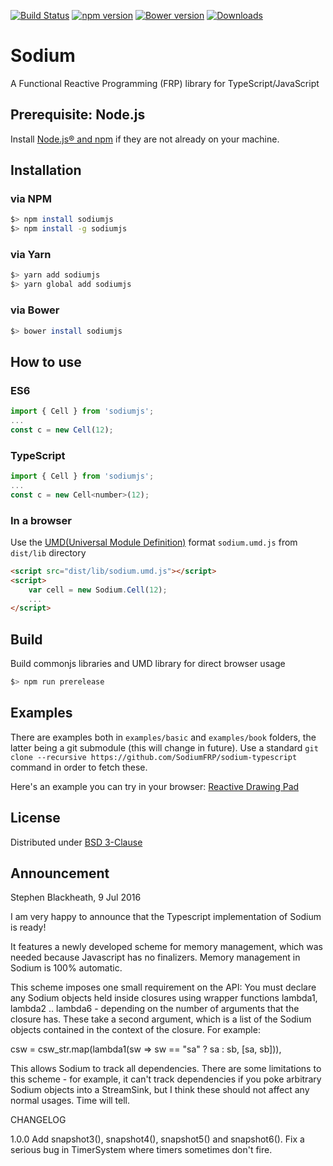 [![Build Status](https://travis-ci.org/SodiumFRP/sodium-typescript.svg?branch=master)](https://travis-ci.org/SodiumFRP/sodium-typescript)
[![npm version](https://badge.fury.io/js/sodiumjs.svg)](https://badge.fury.io/js/sodiumjs)
[![Bower version](https://badge.fury.io/bo/sodiumjs.svg)](https://badge.fury.io/bo/sodiumjs)
[![Downloads](http://img.shields.io/npm/dm/sodiumjs.svg)](https://npmjs.org/package/sodiumjs)

# Sodium

A Functional Reactive Programming (FRP) library for TypeScript/JavaScript

## Prerequisite: Node.js

Install [Node.js® and npm](https://nodejs.org/en/download/current/) if they are not already on your machine.

## Installation

### via NPM
```bash
$> npm install sodiumjs
$> npm install -g sodiumjs
```

### via Yarn
```bash
$> yarn add sodiumjs
$> yarn global add sodiumjs
```

### via Bower
```bash
$> bower install sodiumjs
```

## How to use

### ES6
```javascript
import { Cell } from 'sodiumjs';
...
const c = new Cell(12);
```

### TypeScript
```javascript
import { Cell } from 'sodiumjs';
...
const c = new Cell<number>(12);
```

### In a browser
Use the [UMD(Universal Module Definition)](https://github.com/umdjs/umd) format `sodium.umd.js` from `dist/lib` directory

```html
<script src="dist/lib/sodium.umd.js"></script>
<script>
    var cell = new Sodium.Cell(12);
    ...
</script>
```

## Build

Build commonjs libraries and UMD library for direct browser usage

```bash
$> npm run prerelease
```
## Examples

There are examples both in ```examples/basic``` and ```examples/book``` folders, the latter being a git submodule (this will change in future). Use a standard ```git clone --recursive https://github.com/SodiumFRP/sodium-typescript``` command in order to fetch these.

Here's an example you can try in your browser: [Reactive Drawing Pad](https://github.com/graforlock/reactive-drawing-pad/tree/master)

## License

Distributed under [BSD 3-Clause](https://opensource.org/licenses/BSD-3-Clause)

## Announcement

Stephen Blackheath, 9 Jul 2016

I am very happy to announce that the Typescript implementation of Sodium is ready!

It features a newly developed scheme for memory management, which was needed
because Javascript has no finalizers. Memory management in Sodium is 100%
automatic.

This scheme imposes one small requirement on the API: You must declare any Sodium
objects held inside closures using wrapper functions lambda1, lambda2 ..
lambda6 - depending on the number of arguments that the closure has.
These take a second argument, which is a list of the Sodium objects contained
in the context of the closure. For example:

  csw = csw_str.map(lambda1(sw => sw == "sa" ? sa : sb, [sa, sb])),

This allows Sodium to track all dependencies. There are some limitations to this
scheme - for example, it can't track dependencies if you poke arbitrary Sodium
objects into a StreamSink, but I think these should not affect any normal usages.
Time will tell.

CHANGELOG

1.0.0    Add snapshot3(), snapshot4(), snapshot5() and snapshot6().
         Fix a serious bug in TimerSystem where timers sometimes don't fire.
